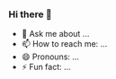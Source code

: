 ### Hi there 👋

<!--
**Thntr/Thntr** is a ✨ _special_ ✨ repository because its `README.md` (this file) appears on your GitHub profile.


- :1234: :mage: :computer: I’m currently working on ... Automating scraping!
- :exploding_head: :collision: I’m currently learning ... Bug bounty & Ethical hacking! :shipit:
- 👯 I’m looking to collaborate on ... With anybody who's has an innovating heart! :hearts: 
- 🤔 I’m looking for help with ... Whatever you can suggest, I'm thankfull by every feedback!
-->
- 💬 Ask me about ... 
- 📫 How to reach me: ...
- 😄 Pronouns: ...
- ⚡ Fun fact: ... 
